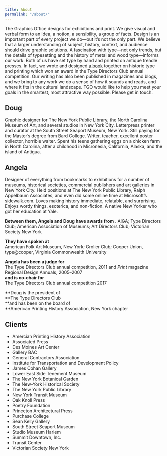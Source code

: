 ```yaml
---
title: About
permalink: "/about/"
---
```


The Graphics Office designs for exhibitions and print. We give visual and verbal form to an idea, a notion, a sensibility, a group of facts. Design is an important part of every project we do—but it’s not the only part. We believe that a larger understanding of subject, history, context, and audience should drive graphic solutions. A fascination with type—not only trends, but the details of typesetting and the history of metal and wood type—informs our work. Both of us have set type by hand and printed on antique treadle presses. In fact, we wrote and designed [a book](http://thegraphicsoffice.com/the-handy-book-of-artistic-printing/ "THE HANDY BOOK OF ARTISTIC PRINTING") together on historic type and printing which won an award in the Type Directors Club annual competition. Our writing has also been published in magazines and blogs, and we bring to any work we do a sense of how it sounds and reads, and where it fits in the cultural landscape. TGO would like to help you meet your goals in the smartest, most attractive way possible. Please get in touch.

## Doug

Graphic designer for The New York Public Library, the North Carolina Museum of Art, and several studios in New York City. Letterpress printer and curator at the South Street Seaport Museum, New York. Still paying for the Master’s degree from Bard College. Writer, teacher, excellent poster collector, horrible waiter. Spent his teens gathering eggs on a chicken farm in North Carolina, after a childhood in Micronesia, California, Alaska, and the island of Antigua.

## Angela

Designer of everything from bookmarks to exhibitions for a number of museums, historical societies, commercial publishers and art galleries in New York City. Held positions at The New York Public Library, Ralph Appelbaum Associates, and even did some online time at Microsoft’s sidewalk.com. Loves making history immediate, relatable, and surprising. Enjoys wordy things, esoterica, and non-fiction. A native New Yorker who got her education at Yale.

**Between them, Angela and Doug have awards from** . 
AIGA; Type Directors Club; American Association of Museums; Art Directors Club; Victorian Society New York

**They have spoken at**   
American Folk Art Museum, New York; Grolier Club; Cooper Union, type@cooper, Virginia Commonwealth University

**Angela has been a judge for**  
The Type Directors Club annual competition, 2011 and _Print_ magazine Regional Design Annuals, 2005–2007  
**and is co-chair for**  
The Type Directors Club annual competition 2017

**Doug is the president of  
**The Type Directors Club  
**and has been on the board of  
**American Printing History Association, New York chapter

## Clients  

* Amercian Printing History Association
* Associated Press
* Des Moines Art Center
* Gallery BAC
* General Contractors Association
* Institute for Transportation and Development Policy
* James Cohan Gallery
* Lower East Side Tenement Museum
* The New York Botanical Garden
* The New-York Historical Society
* The New York Public Library
* New York Transit Museum
* Oak Knoll Press
* Poetry Foundation
* Princeton Architectural Press
* Purchase College
* Sean Kelly Gallery
* South Street Seaport Museum
* Studio Museum Harlem
* Summit Downtown, Inc.
* Transit Center
* Victorian Society New York